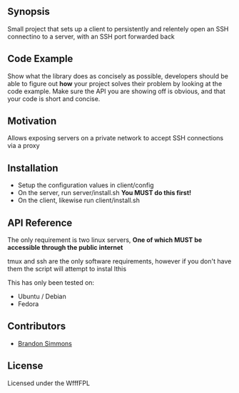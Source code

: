 ## Synopsis

Small project that sets up a client to persistently and relentely open an SSH connectino to a server, with an SSH port forwarded back

## Code Example

Show what the library does as concisely as possible, developers should be able to figure out **how** your project solves their problem by looking at the code example. Make sure the API you are showing off is obvious, and that your code is short and concise.

## Motivation

Allows exposing servers on a private network to accept SSH connections via a proxy

## Installation

* Setup the configuration values in client/config
* On the server, run server/install.sh __You MUST do this first!__
* On the client, likewise run client/install.sh

## API Reference

The only requirement is two linux servers, __One of which MUST be accessible through the public internet__

tmux and ssh are the only software requirements, however if you don't have them the script will attempt to instal lthis

This has only been tested on:

* Ubuntu / Debian
* Fedora

## Contributors

* [Brandon Simmons](mailto:brandon@binarybeast.com)

## License

Licensed under the WfffFPL